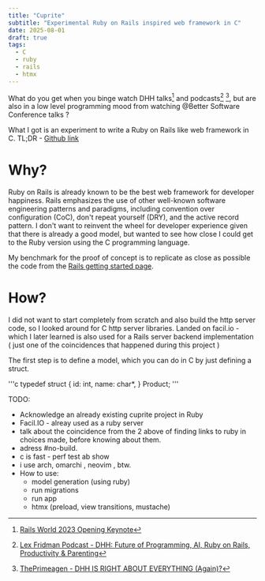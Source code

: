 ```yaml
---
title: "Cuprite"
subtitle: "Experimental Ruby on Rails inspired web framework in C"
date: 2025-08-01
draft: true
tags:
  - C
  - ruby
  - rails
  - htmx
---
```


What do you get when you binge watch DHH talks[^1] and podcasts[^2] [^3], but are also in a low level programming mood from watching @Better Software Conference talks ?

What I got is an experiment to write a Ruby on Rails like web framework in C.
TL;DR - [Github link](https://github.com/saftacatalinmihai/cuprite)

# Why?
<!-- 
{{< rawhtml >}}
<div class="class">
<blockquote class="twitter-tweet" data-theme="dark"><p lang="en" dir="ltr">any sufficiently complicated web app i build in java contains an ad hoc, informally-specified, bug-ridden, slow implementation of half of ruby on rails</p>&mdash; htmx.org / CEO of Rizz&#39;em w/the &#39;Tizm (same thing) (@htmx_org) <a href="https://twitter.com/htmx_org/status/1950348285786661031?ref_src=twsrc%5Etfw">July 30, 2025</a></blockquote> <script async src="https://platform.twitter.com/widgets.js" charset="utf-8"></script>
</div>
{{< /rawhtml >}} -->

Ruby on Rails is already known to be the best web framework for developer happiness.
Rails emphasizes the use of other well-known software engineering patterns and paradigms, including convention over configuration (CoC), don't repeat yourself (DRY), and the active record pattern.
I don't want to reinvent the wheel for developer experience given that there is already a good model, but wanted to see how close I could get to the Ruby version using the C programming language.

My benchmark for the proof of concept is to replicate as close as possible the code from the [Rails getting started page](https://guides.rubyonrails.org/getting_started.html).

# How?
I did not want to start completely from scratch and also build the http server code, so I looked around for C http server libraries. 
Landed on facil.io - which I later learned is also used for a Rails server backend implementation ( just one of the coincidences that happened during this project )

The first step is to define a model, which you can do in C by just defining a struct.

'''c
typedef struct {
   id: int,
   name: char*,
} Product;
'''

TODO:

- Acknowledge an already existing cuprite project in Ruby
- Facil.IO - alreay used as a ruby server 
- talk about the coincidence from the 2 above of finding links to ruby in choices made, before knowing about them.
- adress #no-build. 
- c is fast - perf test ab show
- i use arch, omarchi , neovim , btw.
- How to use:
  - model generation (using ruby)
  - run migrations
  - run app
  - htmx (preload, view transitions, mustache)

[^1]: [Rails World 2023 Opening Keynote](https://youtu.be/iqXjGiQ_D-A?si=Wk-lCifYGY9pqSp0)
[^2]: [Lex Fridman Podcast - DHH: Future of Programming, AI, Ruby on Rails, Productivity & Parenting](https://www.youtube.com/watch?v=vagyIcmIGOQ)
[^3]: [ThePrimeagen - DHH IS RIGHT ABOUT EVERYTHING (Again)?](https://www.youtube.com/watch?v=EIBxRMH4bvs)